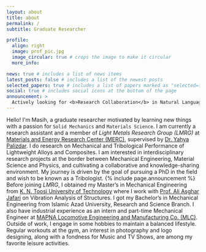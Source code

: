 ```yaml
---
layout: about
title: about
permalink: /
subtitle: Graduate Researcher

profile:
  align: right
  image: prof_pic.jpg
  image_circular: true # crops the image to make it circular
  more_info: 

news: true # includes a list of news items
latest_posts: false # includes a list of the newest posts
selected_papers: true # includes a list of papers marked as "selected={true}"
social: true # includes social icons at the bottom of the page
announcement: >
  Actively looking for <b>Research Collaboration</b> in Natural Language Processing or Multimodal (Language + Vision) Work. <b> I am greatly enthusiastic about participating in shared tasks.</b> Please <a href="mailto:sroydip1@umbc.edu" target="_blank">contact me</a> if you want to collaborate.
---
```


Hello! I'm Masih, a graduate researcher motivated by learning new things with a passion for `Solid Mechanics` and `Materials Science`. I am currently a research assistant and a member of *Light Metals Research Group (LMRG)* at [Materials and Energy Research Center (MERC)](https://en.merc.ac.ir/), supervised by [Dr. Yahya Palizdar](https://scholar.google.com/citations?user=tY66SMIAAAAJ&hl=en). I do research on Mechanical and Tribological Performance of Lightweight Alloys and Composites. I am interested in interdisciplinary research projects at the border between Mechanical Engineering, Material Science and Physics, and cultivating a collaborative and knowledge-sharing environment. My journey is driven by the goal of pursuing a PhD in the field and wish to be known as a Tribologist.
{% include page.announcement %}
Before joining *LMRG*, I obtained my Master’s in Mechanical Engineering from [K. N. Toosi University of Technology](https://en.kntu.ac.ir/) where I work with [Prof. Ali Asghar Jafari](https://scholar.google.com/citations?user=9QAXzD8AAAAJ&hl=en) on Vibration Analysis of Structures. I got my Bachelor’s in Mechanical Engineering from Islamic Azad University, Research and Science Branch. I also have industrial experience as an intern and part-time Mechanical Engineer at [MAPNA Locomotive Engineering and Manufacturing Co. (MLC)](https://www.mapnalocomotive.com/?lang=en).
Outside of work, I engage in some hobbies to maintain a balanced lifestyle. Regular workouts at the gym, an interest in photography and logo designing, along with a fondness for Music and TV Shows, are among my favorite leisure activities.
